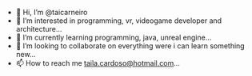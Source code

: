 - 👋 Hi, I’m @taicarneiro
- 👀 I’m interested in programming, vr, videogame developer and architecture...
- 🌱 I’m currently learning programming, java, unreal engine...
- 💞️ I’m looking to collaborate on everything were i can learn something new...
- 📫 How to reach me taila.cardoso@hotmail.com...

<!---
taicarneiro/taicarneiro is a ✨ special ✨ repository because its `README.md` (this file) appears on your GitHub profile.
You can click the Preview link to take a look at your changes.
--->

